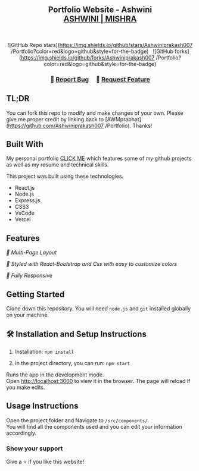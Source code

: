 <h2 align="center">
  Portfolio Website - Ashwini<br/>
  <a href="https://mishra007.netlify.app/" target="_blank">ASHWINI | MISHRA</a>
</h2>


<br/>

<center>


![GitHub Repo stars](https://img.shields.io/github/stars/Ashwiniprakash007
/Portfolio?color=red&logo=github&style=for-the-badge) &nbsp;
![GitHub forks](https://img.shields.io/github/forks/Ashwiniprakash007
/Portfolio?color=red&logo=github&style=for-the-badge)

</center>

<h3 align="center">
    🔹
    <a href="https://github.com/Ashwiniprakash007
/Portfolio/issues">Report Bug</a> &nbsp; &nbsp;
    🔹
    <a href="https://github.com/Ashwiniprakash007
/Portfolio/issues">Request Feature</a>
</h3>

## TL;DR

You can fork this repo to modify and make changes of your own. Please give me proper credit by linking back to [AWMprabhat](https://github.com/Ashwiniprakash007
/Portfolio). Thanks!

## Built With

My personal portfolio <a href="https://mishra007.netlify.app/" target="_blank">CLICK ME</a> which features some of my github projects as well as my resume and technical skills.<br/>

This project was built using these technologies.

- React.js
- Node.js
- Express.js
- CSS3
- VsCode
- Vercel

## Features

*📖 Multi-Page Layout*

*🎨 Styled with React-Bootstrap and Css with easy to customize colors*

*📱 Fully Responsive*

## Getting Started

Clone down this repository. You will need `node.js` and `git` installed globally on your machine.

## 🛠 Installation and Setup Instructions

1. Installation: `npm install`

2. In the project directory, you can run: `npm start`

Runs the app in the development mode.\
Open [http://localhost:3000](http://localhost:3000) to view it in the browser.
The page will reload if you make edits.

## Usage Instructions

Open the project folder and Navigate to `/src/components/`. <br/>
You will find all the components used and you can edit your information accordingly.

### Show your support

Give a ⭐ if you like this website!
